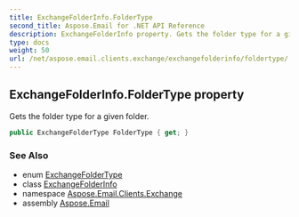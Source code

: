 ```yaml
---
title: ExchangeFolderInfo.FolderType
second_title: Aspose.Email for .NET API Reference
description: ExchangeFolderInfo property. Gets the folder type for a given folder
type: docs
weight: 50
url: /net/aspose.email.clients.exchange/exchangefolderinfo/foldertype/
---
```

## ExchangeFolderInfo.FolderType property

Gets the folder type for a given folder.

```csharp
public ExchangeFolderType FolderType { get; }
```

### See Also

* enum [ExchangeFolderType](../../exchangefoldertype/)
* class [ExchangeFolderInfo](../)
* namespace [Aspose.Email.Clients.Exchange](../../exchangefolderinfo/)
* assembly [Aspose.Email](../../../)


